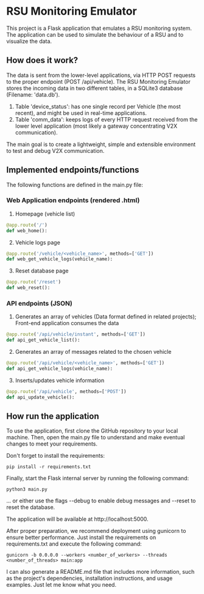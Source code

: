 # RSU Monitoring Emulator

This project is a Flask application that emulates a RSU monitoring system. The application can be used to simulate the behaviour of a RSU and to visualize the data.

## How does it work?

The data is sent from the lower-level applications, via HTTP POST requests to the proper endpoint (POST /api/vehicle). The RSU Monitoring Emulator stores the incoming data in two different tables, in a SQLite3 database (Filename: 'data.db'). 
1. Table 'device_status': has one single record per Vehicle (the most recent), and might be used in real-time applications.
2. Table 'comm_data': keeps logs of every HTTP request received from the lower level application (most likely a gateway concentrating V2X communication).

The main goal is to create a lightweight, simple and extensible environment to test and debug V2X communication.

## Implemented endpoints/functions
The following functions are defined in the main.py file:

### Web Application endpoints (rendered .html)
1. Homepage (vehicle list)
```python
@app.route('/')
def web_home():
```

2. Vehicle logs page
```python
@app.route('/vehicle/<vehicle_name>', methods=['GET'])
def web_get_vehicle_logs(vehicle_name):
```

3. Reset database page
```python
@app.route('/reset')
def web_reset():
```

### API endpoints (JSON)
1. Generates an array of vehicles (Data format defined in related projects); Front-end application consumes the data
```python
@app.route('/api/vehicle/instant', methods=['GET'])
def api_get_vehicle_list():
```

2. Generates an array of messages related to the chosen vehicle
```python
@app.route('/api/vehicle/<vehicle_name>', methods=['GET'])
def api_get_vehicle_logs(vehicle_name):
```

3. Inserts/updates vehicle information
```python
@app.route('/api/vehicle', methods=['POST'])
def api_update_vehicle():
```

## How run the application
To use the application, first clone the GitHub repository to your local machine. Then, open the main.py file to understand and make eventual changes to meet your requirements.

Don't forget to install the requirements:

```shell
pip install -r requirements.txt
```

Finally, start the Flask internal server by running the following command:

```shell
python3 main.py
```

... or either use the flags --debug to enable debug messages and --reset to reset the database.

The application will be available at http://localhost:5000.

After proper preparation, we recommend deployment using gunicorn to ensure better performance. Just install the requirements on requirements.txt and execute the following command:

```shell
gunicorn -b 0.0.0.0 --workers <number_of_workers> --threads <number_of_threads> main:app
```

I can also generate a README.md file that includes more information, such as the project's dependencies, installation instructions, and usage examples. Just let me know what you need.